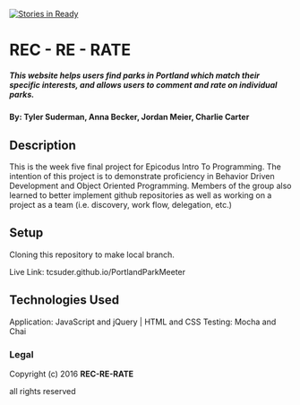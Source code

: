[![Stories in Ready](https://badge.waffle.io/tcsuder/PortlandParkMeeter.png?label=ready&title=Ready)](https://waffle.io/tcsuder/PortlandParkMeeter)
# REC - RE - RATE

##### This website helps users find parks in Portland which match their specific interests, and allows users to comment and rate on individual parks.

#### By: Tyler Suderman, Anna Becker, Jordan Meier, Charlie Carter

## Description

This is the week five final project for Epicodus Intro To Programming. The intention of this project is to demonstrate proficiency in Behavior Driven Development and Object Oriented Programming. Members of the group also learned to better implement github repositories as well as working on a project as a team (i.e. discovery, work flow, delegation, etc.)

## Setup

Cloning this repository to make local branch.

Live Link: tcsuder.github.io/PortlandParkMeeter

## Technologies Used

Application: JavaScript and jQuery | HTML and CSS
Testing:  Mocha and Chai

### Legal

Copyright (c) 2016 **REC-RE-RATE**

all rights reserved
